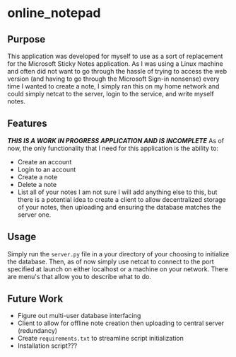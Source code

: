 # online_notepad

## Purpose
This application was developed for myself to use as a sort of replacement for the Microsoft Sticky Notes application. As I was using a Linux machine and often did not want to go through the hassle of trying to access the web version (and having to go through the Microsoft Sign-in nonsense) every time I wanted to create a note, I simply ran this on my home network and could simply netcat to the server, login to the service, and write myself notes.

## Features
*__THIS IS A WORK IN PROGRESS APPLICATION AND IS INCOMPLETE__*
As of now, the only functionality that I need for this application is the ability to:
  - Create an account
  - Login to an account
  - Create a note
  - Delete a note
  - List all of your notes
I am not sure I will add anything else to this, but there is a potential idea to create a client to allow decentralized storage of your notes, then uploading and ensuring the database matches the server one.

## Usage
Simply run the `server.py` file in a your directory of your choosing to initialize the database. Then, as of now simply use netcat to connect to the port specified at launch on either localhost or a machine on your network. There are menu's that allow you to describe what to do.

## Future Work
- Figure out multi-user database interfacing
- Client to allow for offline note creation then uploading to central server (redundancy)
- Create `requirements.txt` to streamline script initialization
- Installation script???
